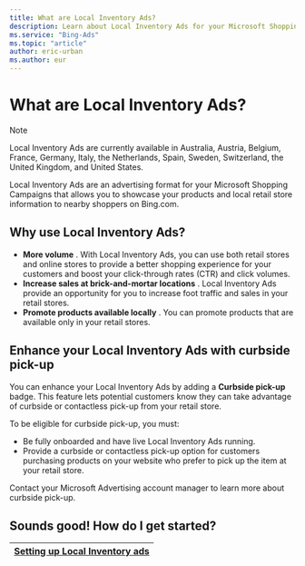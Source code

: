 ```yaml
---
title: What are Local Inventory Ads?
description: Learn about Local Inventory Ads for your Microsoft Shopping Campaigns.
ms.service: "Bing-Ads"
ms.topic: "article"
author: eric-urban
ms.author: eur
---
```


# What are Local Inventory Ads?

> [!NOTE]
> Local Inventory Ads are currently available in Australia, Austria, Belgium, France, Germany, Italy, the Netherlands, Spain, Sweden, Switzerland, the United Kingdom, and United States.

Local Inventory Ads are an advertising format for your Microsoft Shopping Campaigns that allows you to showcase your products and local retail store information to nearby shoppers on Bing.com.

## Why use Local Inventory Ads?

- **More volume** . With Local Inventory Ads, you can use both retail stores and online stores to provide a better shopping experience for your customers and boost your click-through rates (CTR) and click volumes.
- **Increase sales at brick-and-mortar locations** . Local Inventory Ads provide an opportunity for you to increase foot traffic and sales in your retail stores.
- **Promote products available locally** . You can promote products that are available only in your retail stores.

## Enhance your Local Inventory Ads with curbside pick-up

You can enhance your Local Inventory Ads by adding a **Curbside pick-up**  badge. This feature lets potential customers know they can take advantage of curbside or contactless pick-up from your retail store.

To be eligible for curbside pick-up, you must:
- Be fully onboarded and have live Local Inventory Ads running.
- Provide a curbside or contactless pick-up option for customers purchasing products on your website who prefer to pick up the item at your retail store.

Contact your Microsoft Advertising account manager to learn more about curbside pick-up.

## Sounds good! How do I get started?

|[Setting up Local Inventory ads](./hlp_BA_CONC_LocalInventoryAds_Master.md)|
|---|


